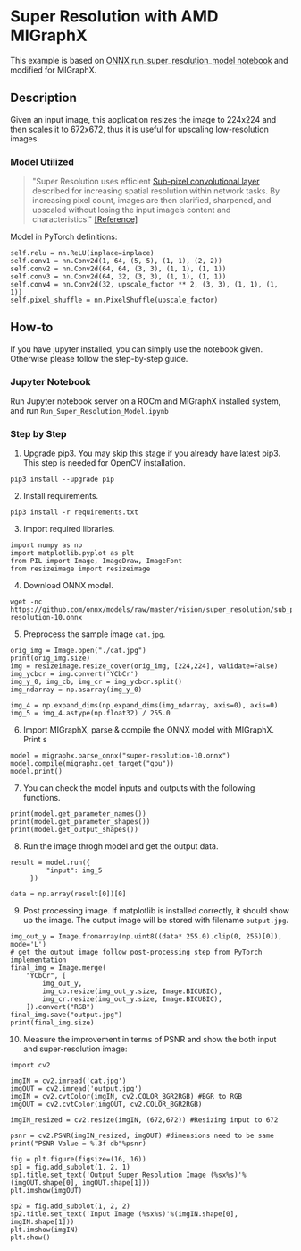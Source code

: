 # Super Resolution with AMD MIGraphX

This example is based on [ONNX run_super_resolution_model notebook](https://github.com/onnx/models/blob/master/vision/super_resolution/sub_pixel_cnn_2016/dependencies/Run_Super_Resolution_Model.ipynb) and modified for MIGraphX.

## Description
Given an input image, this application resizes the image to 224x224 and then scales it to 672x672, thus it is useful for upscaling low-resolution images.

### Model Utilized
> "Super Resolution uses efficient  [Sub-pixel convolutional layer](https://arxiv.org/abs/1609.05158) described for increasing spatial resolution within network tasks. By increasing pixel count, images are then clarified, sharpened, and upscaled without losing the input image’s content and characteristics." [[Reference]](https://github.com/onnx/models/blob/master/vision/super_resolution/sub_pixel_cnn_2016/README.md)

Model in PyTorch definitions:
```
self.relu = nn.ReLU(inplace=inplace)
self.conv1 = nn.Conv2d(1, 64, (5, 5), (1, 1), (2, 2))
self.conv2 = nn.Conv2d(64, 64, (3, 3), (1, 1), (1, 1))
self.conv3 = nn.Conv2d(64, 32, (3, 3), (1, 1), (1, 1))
self.conv4 = nn.Conv2d(32, upscale_factor ** 2, (3, 3), (1, 1), (1, 1))
self.pixel_shuffle = nn.PixelShuffle(upscale_factor)
```
## How-to
If you have jupyter installed, you can simply use the notebook given. Otherwise please follow the step-by-step guide.
### Jupyter Notebook
Run Jupyter notebook server on a ROCm and MIGraphX installed system, and run `Run_Super_Resolution_Model.ipynb`

### Step by Step
1) Upgrade pip3. You may skip this stage if you already have latest pip3. This step is needed for OpenCV installation.
```
pip3 install --upgrade pip
```
2) Install requirements.
```
pip3 install -r requirements.txt
```
3) Import required libraries.
```
import numpy as np
import matplotlib.pyplot as plt
from PIL import Image, ImageDraw, ImageFont
from resizeimage import resizeimage
```
4) Download ONNX model.
```
wget -nc https://github.com/onnx/models/raw/master/vision/super_resolution/sub_pixel_cnn_2016/model/super-resolution-10.onnx
```
5) Preprocess the sample image `cat.jpg`.
```
orig_img = Image.open("./cat.jpg")
print(orig_img.size)
img = resizeimage.resize_cover(orig_img, [224,224], validate=False)
img_ycbcr = img.convert('YCbCr')
img_y_0, img_cb, img_cr = img_ycbcr.split()
img_ndarray = np.asarray(img_y_0)

img_4 = np.expand_dims(np.expand_dims(img_ndarray, axis=0), axis=0)
img_5 = img_4.astype(np.float32) / 255.0
```
6) Import MIGraphX, parse & compile the ONNX model with MIGraphX. Print s
```
model = migraphx.parse_onnx("super-resolution-10.onnx")
model.compile(migraphx.get_target("gpu"))
model.print()
```
7) You can check the model inputs and outputs with the following functions.
```
print(model.get_parameter_names())
print(model.get_parameter_shapes())
print(model.get_output_shapes())
```
8) Run the image throgh model and get the output data.
```
result = model.run({
         "input": img_5
     })

data = np.array(result[0])[0]
```
9) Post processing image. If matplotlib is installed correctly, it should show up the image. The output image will be stored with filename `output.jpg`.
```
img_out_y = Image.fromarray(np.uint8((data* 255.0).clip(0, 255)[0]), mode='L')
# get the output image follow post-processing step from PyTorch implementation
final_img = Image.merge(
    "YCbCr", [
        img_out_y,
        img_cb.resize(img_out_y.size, Image.BICUBIC),
        img_cr.resize(img_out_y.size, Image.BICUBIC),
    ]).convert("RGB")
final_img.save("output.jpg")
print(final_img.size)
```
10) Measure the improvement in terms of PSNR and show the both input and super-resolution image:
```
import cv2

imgIN = cv2.imread('cat.jpg')
imgOUT = cv2.imread('output.jpg')
imgIN = cv2.cvtColor(imgIN, cv2.COLOR_BGR2RGB) #BGR to RGB
imgOUT = cv2.cvtColor(imgOUT, cv2.COLOR_BGR2RGB)

imgIN_resized = cv2.resize(imgIN, (672,672)) #Resizing input to 672

psnr = cv2.PSNR(imgIN_resized, imgOUT) #dimensions need to be same
print("PSNR Value = %.3f db"%psnr)

fig = plt.figure(figsize=(16, 16))
sp1 = fig.add_subplot(1, 2, 1)
sp1.title.set_text('Output Super Resolution Image (%sx%s)'%(imgOUT.shape[0], imgOUT.shape[1]))
plt.imshow(imgOUT)

sp2 = fig.add_subplot(1, 2, 2)
sp2.title.set_text('Input Image (%sx%s)'%(imgIN.shape[0], imgIN.shape[1]))
plt.imshow(imgIN)
plt.show()
```